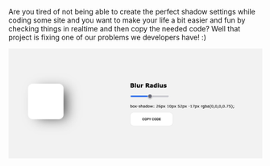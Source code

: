 Are you tired of not being able to create the perfect shadow settings while coding some site and you want to make your life a bit easier and fun by checking things in realtime and then copy the needed code? Well that project is fixing one of our problems we developers have! :)

![](./example-shadow-effect.png)
